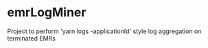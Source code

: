# emrLogMiner
Project to perform 'yarn logs -applicationId' style log aggregation on terminated EMRs
